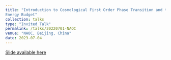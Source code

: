 ```yaml
---
title: "Introduction to Cosmological First Order Phase Transition and the
Energy Budget"
collection: talks
type: "Invited Talk"
permalink: /talks/20220701-NAOC
venue: "NAOC, Beijing, China"
date: 2023-07-04
---
```


[Slide available here](https://einste11n.github.io/zy-yuwen.github.io/files/TalkSlides/NAOC20220701.pdf)
